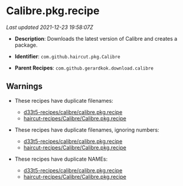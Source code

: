 # Calibre.pkg.recipe

_Last updated 2021-12-23 19:58:07Z_

- **Description**: Downloads the latest version of Calibre and creates a package.

- **Identifier**: `com.github.haircut.pkg.Calibre`

- **Parent Recipes**: `com.github.gerardkok.download.calibre`

## Warnings

- These recipes have duplicate filenames:
    - [d33t5-recipes/calibre/calibre.pkg.recipe](/autopkg-dupe-tracker/d33t5-recipes/calibre/calibre.pkg.recipe)
    - [haircut-recipes/Calibre/Calibre.pkg.recipe](/autopkg-dupe-tracker/haircut-recipes/Calibre/Calibre.pkg.recipe)

- These recipes have duplicate filenames, ignoring numbers:
    - [d33t5-recipes/calibre/calibre.pkg.recipe](/autopkg-dupe-tracker/d33t5-recipes/calibre/calibre.pkg.recipe)
    - [haircut-recipes/Calibre/Calibre.pkg.recipe](/autopkg-dupe-tracker/haircut-recipes/Calibre/Calibre.pkg.recipe)

- These recipes have duplicate NAMEs:
    - [d33t5-recipes/calibre/calibre.pkg.recipe](/autopkg-dupe-tracker/d33t5-recipes/calibre/calibre.pkg.recipe)
    - [haircut-recipes/Calibre/Calibre.pkg.recipe](/autopkg-dupe-tracker/haircut-recipes/Calibre/Calibre.pkg.recipe)